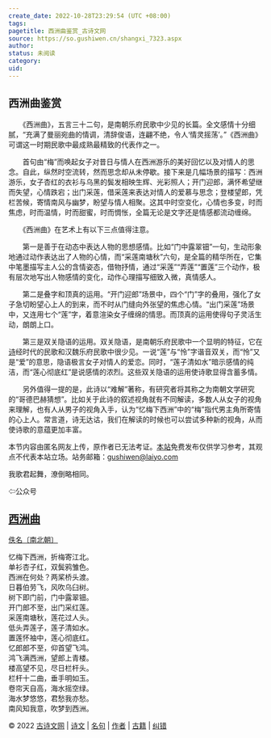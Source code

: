 ```yaml
---
create_date: 2022-10-28T23:29:54 (UTC +08:00)
tags: 
pagetitle: 西洲曲鉴赏_古诗文网
source: https://so.gushiwen.cn/shangxi_7323.aspx
author: 
status: 未阅读
category: 
uid: 
---
```


## 西洲曲鉴赏

　　《西洲曲》，五言三十二句，是南朝乐府民歌中少见的长篇。全文感情十分细腻，“充满了曼丽宛曲的情调，清辞俊语，连翩不绝，令人‘情灵摇荡’。”《西洲曲》可谓这一时期民歌中最成熟最精致的代表作之一。

　　首句由“梅”而唤起女子对昔日与情人在西洲游乐的美好回忆以及对情人的思念。自此，纵然时空流转，然而思念却从未停歇。接下来是几幅场景的描写：西洲游乐，女子杏红的衣衫与乌黑的鬓发相映生辉、光彩照人；开门迎郎，满怀希望继而失望，心情跌宕；出门采莲，借采莲来表达对情人的爱慕与思念；登楼望郎，凭栏苦候，寄情南风与幽梦，盼望与情人相聚。这其中时空变化，心情也多变，时而焦虑，时而温情，时而甜蜜，时而惆怅，全篇无论是文字还是情感都流动缠绵。

　　《西洲曲》在艺术上有以下三点值得注意。

　　第一是善于在动态中表达人物的思想感情。比如“门中露翠钿”一句，生动形象地通过动作表达出了人物的心情，而“采莲南塘秋”六句，是全篇的精华所在，它集中笔墨描写主人公的含情姿态，借物抒情，通过“采莲”“弄莲”“置莲”三个动作，极有层次地写出人物感情的变化，动作心理描写细致入微，真情感人。

　　第二是叠字和顶真的运用。“开门迎郎”场景中，四个“门”字的叠用，强化了女子急切盼望心上人的到来，而不时从门缝向外张望的焦虑心情。“出门采莲”场景中，又连用七个“莲”字，着意渲染女子缠绵的情思。而顶真的运用使得句子灵活生动，朗朗上口。

　　第三是双关隐语的运用。双关隐语，是南朝乐府民歌中一个显明的特征，它在[诗](https://so.gushiwen.cn/shangxi_7323.aspx)经时代的民歌和汉魏乐府民歌中很少见。一说“莲”与“怜”字谐音双关，而“怜”又是“爱”的意思，隐语极言女子对情人的爱恋。同时，“莲子清如水”暗示感情的纯洁，而“莲心彻底红”是说感情的浓烈。这些双关隐语的运用使诗歌显得含蓄多情。

　　另外值得一提的是，此诗以“难解”著称，有研究者将其称之为南朝文学研究的“哥德巴赫猜想”。比如关于此诗的叙述视角就有不同解读，多数人从女子的视角来理解，也有人从男子的视角入手，认为“忆梅下西洲”中的“梅”指代男主角所寄情的心上人。常言道，诗无达诂，我们在解读的时候也可以尝试多种新的视角，从而使诗歌的意蕴更加丰富。

本节内容由匿名网友上传，原作者已无法考证。[本站](https://www.gushiwen.cn/)免费发布仅供学习参考，其观点不代表本站立场。站务邮箱：gushiwen@laiyo.com



我歌君起舞，潦倒略相同。

⇦公众号

## [西洲曲](https://so.gushiwen.cn/shiwenv_32d2e7ebc423.aspx)

[佚名](https://so.gushiwen.cn/search.aspx?type=author&value=%e4%bd%9a%e5%90%8d&valuej=%e4%bd%9a)[〔南北朝〕](https://so.gushiwen.cn/shiwens/default.aspx?cstr=%e5%8d%97%e5%8c%97%e6%9c%9d)

忆梅下西洲，折梅寄江北。  
单衫杏子红，双鬓鸦雏色。  
西洲在何处？两桨桥头渡。  
日暮伯劳飞，风吹乌臼树。  
树下即门前，门中露翠钿。  
开门郎不至，出门采红莲。  
采莲南塘秋，莲花过人头。  
低头弄莲子，莲子清如水。  
置莲怀袖中，莲心彻底红。  
忆郎郎不至，仰首望飞鸿。  
鸿飞满西洲，望郎上青楼。  
楼高望不见，尽日栏杆头。  
栏杆十二曲，垂手明如玉。  
卷帘天自高，海水摇空绿。  
海水梦悠悠，君愁我亦愁。  
南风知我意，吹梦到西洲。

© 2022 [古诗文网](https://www.gushiwen.cn/) | [诗文](https://so.gushiwen.cn/shiwens/) | [名句](https://so.gushiwen.cn/mingjus/) | [作者](https://so.gushiwen.cn/authors/) | [古籍](https://so.gushiwen.cn/guwen/) | [纠错](https://so.gushiwen.cn/jiucuo.aspx?u=)
